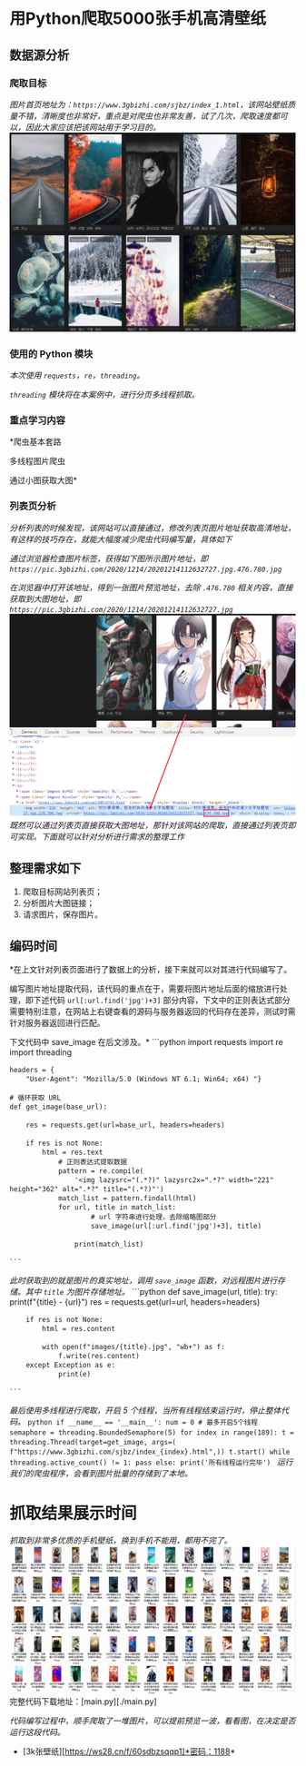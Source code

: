 # 用Python爬取5000张手机高清壁纸
## 数据源分析
### 爬取目标
*图片首页地址为：`https://www.3gbizhi.com/sjbz/index_1.html`，该网站壁纸质量不错，清晰度也非常好，重点是对爬虫也非常友善，试了几次，爬取速度都可以，因此大家应该把该网站用于学习目的。*
![图片](./img/1.png)
### 使用的 Python 模块

*本次使用 `requests`，`re`，`threading`。*

*`threading` 模块将在本案例中，进行分页多线程抓取。*

### 重点学习内容

*爬虫基本套路  
  
多线程图片爬虫  
  
通过小图获取大图*

### 列表页分析

*分析列表的时候发现，该网站可以直接通过，修改列表页图片地址获取高清地址，有这样的技巧存在，就能大幅度减少爬虫代码编写量，具体如下*

*通过浏览器检查图片标签，获得如下图所示图片地址，即 `https://pic.3gbizhi.com/2020/1214/20201214112632727.jpg.476.780.jpg`*

*在浏览器中打开该地址，得到一张图片预览地址，去除 `.476.780` 相关内容，直接获取到大图地址，即 `https://pic.3gbizhi.com/2020/1214/20201214112632727.jpg`*
![图片](./img/2.png)
*既然可以通过列表页直接获取大图地址，那针对该网站的爬取，直接通过列表页即可实现。下面就可以针对分析进行需求的整理工作*
## 整理需求如下
1. 爬取目标网站列表页；
2. 分析图片大图链接；
3. 请求图片，保存图片。
## 编码时间
*在上文针对列表页面进行了数据上的分析，接下来就可以对其进行代码编写了。  
  
编写图片地址提取代码，该代码的重点在于，需要将图片地址后面的缩放进行处理，即下述代码 `url[:url.find('jpg')+3]` 部分内容，下文中的正则表达式部分需要特别注意，在网站上右键查看的源码与服务器返回的代码存在差异，测试时需针对服务器返回进行匹配。  
  
下文代码中 save_image 在后文涉及。*
	```python
	import requests
	import re
	import threading
	
	
	headers = {
		"User-Agent": "Mozilla/5.0 (Windows NT 6.1; Win64; x64) "}
	
	# 循环获取 URL
	def get_image(base_url):
	
		res = requests.get(url=base_url, headers=headers)
	
		if res is not None:
			html = res.text
				# 正则表达式提取数据
				pattern = re.compile(
					'<img lazysrc="(.*?)" lazysrc2x=".*?" width="221" height="362" alt=".*?" title="(.*?)"')
				match_list = pattern.findall(html)
				for url, title in match_list:
        				# url 字符串进行处理，去除缩略图部分
        				save_image(url[:url.find('jpg')+3], title)
	
        			print(match_list)
	
	```
*此时获取到的就是图片的真实地址，调用 `save_image` 函数，对远程图片进行存储。其中 `title` 为图片存储地址。*
	```python
	def save_image(url, title):
	try:
		print(f"{title} - {url}")
		res = requests.get(url=url, headers=headers)
		
		if res is not None:
			html = res.content
		
			with open(f"images/{title}.jpg", "wb+") as f:
				f.write(res.content)
		except Exception as e:
        		print(e)

	```
*最后使用多线程进行爬取，开启 5 个线程，当所有线程结束运行时，停止整体代码。*
	```python
	if __name__ == '__main__':
		num = 0
		# 最多开启5个线程
		semaphore = threading.BoundedSemaphore(5)
	for index in range(189):
		t = threading.Thread(target=get_image, args=(
		f"https://www.3gbizhi.com/sjbz/index_{index}.html",))
		t.start()
	while threading.active_count() != 1:
		pass
	else:
		print('所有线程运行完毕')
	```
*运行我们的爬虫程序，会看到图片批量的存储到了本地。*

# 抓取结果展示时间
*抓取到非常多优质的手机壁纸，换到手机不能用，都用不完了。*
![图片](./img/3.png)
完整代码下载地址：[main.py][./main.py]

*代码编写过程中，顺手爬取了一堆图片，可以提前预览一波，看看图，在决定是否运行这段代码。*
* [3k张壁纸][https://ws28.cn/f/60sdbzsqqp1]*密码：1188*
